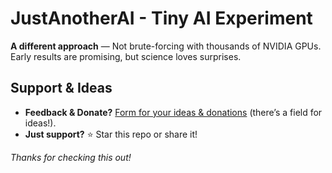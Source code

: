 # JustAnotherAI - Tiny AI Experiment  

**A different approach** — Not brute-forcing with thousands of NVIDIA GPUs. Early results are promising, but science loves surprises.  

## Support & Ideas  

- **Feedback & Donate?** [Form for your ideas & donations](https://bugme.github.io/form/) (there’s a field for ideas!).  
- **Just support?** ⭐ Star this repo or share it!  

*Thanks for checking this out!*  
